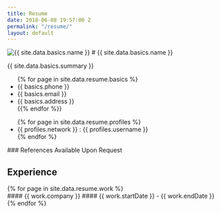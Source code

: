 ```yaml
---
title: Resume
date: 2018-06-08 19:57:00 Z
permalink: "/resume/"
layout: default
---
```


<div class="resume">
  <div class="left">
    <img class="profile" src="https://s3-us-west-2.amazonaws.com/s.cdpn.io/1183167/ValerieLinkedIn-min%20(1-square).jpg" alt="{{ site.data.basics.name }}">
    # {{ site.data.basics.name }}
    <p class="bio">{{ site.data.basics.summary }}</p>
    <ul class="contact">
    {% for page in site.data.resume.basics %}
      <li>{{ basics.phone }}</li>
      <li>{{ basics.email }}</li>
      <li>{{ basics.address }}</li>
    {{% endfor %}}
    </ul>
    <ul class="findme">
    {% for page in site.data.resume.profiles %}
    <li><a href="{{ profiles.url }}"></a>{{ profiles.network }} : {{ profiles.username }}</li>
    {% endfor %}
    </ul>
    ### References
    Available Upon Request
  </div>

  <div class="right">
  
  <h2>Experience</h2>
    <article class="list-item">
      {% for page in site.data.resume.work %}
      <div class="side-bar">
        #### {{ work.company }}
        #### {{ work.startDate }} - {{ work.endDate }}
      </div>
      {% endfor %}
    </article>
  </div>
</div>